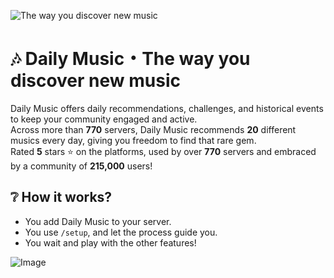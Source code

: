 ![The way you discover new music](https://i.imgur.com/n4mcrta.jpeg)
# 🎶 **Daily Music・The way you discover new music** 

Daily Music offers daily recommendations, challenges, and historical events to keep your community engaged and active.                                                                                                                                                            
Across more than **770** servers, Daily Music recommends **20** different musics every day, giving you freedom to find that rare gem.                                                                                                                                          
Rated **5** stars ⭐ on the platforms, used by over **770** servers and embraced by a community of **215,000** users!


## ❔ **How it works?**

- You add Daily Music to your server. 
- You use `/setup`, and let the process guide you.
- You wait and play with the other features!

![Image](https://i.ibb.co/4j0J1Rn/image.png)
